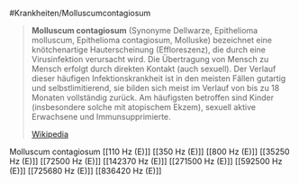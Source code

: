 #Krankheiten/Molluscumcontagiosum

> **Molluscum contagiosum** (Synonyme Dellwarze, Epithelioma molluscum, Epithelioma contagiosum, Molluske) bezeichnet eine knötchenartige Hauterscheinung (Effloreszenz), die durch eine Virusinfektion verursacht wird. Die Übertragung von Mensch zu Mensch erfolgt durch direkten Kontakt (auch sexuell). Der Verlauf dieser häufigen Infektionskrankheit ist in den meisten Fällen gutartig und selbstlimitierend, sie bilden sich meist im Verlauf von bis zu 18 Monaten vollständig zurück. Am häufigsten betroffen sind Kinder (insbesondere solche mit atopischem Ekzem), sexuell aktive Erwachsene und Immunsupprimierte.
>
> [Wikipedia](https://de.wikipedia.org/wiki/Molluscum%20contagiosum)

Molluscum contagiosum
[[110 Hz (E)]]
[[350 Hz (E)]]
[[800 Hz (E)]]
[[35250 Hz (E)]]
[[72500 Hz (E)]]
[[142370 Hz (E)]]
[[271500 Hz (E)]]
[[592500 Hz (E)]]
[[725680 Hz (E)]]
[[836420 Hz (E)]]